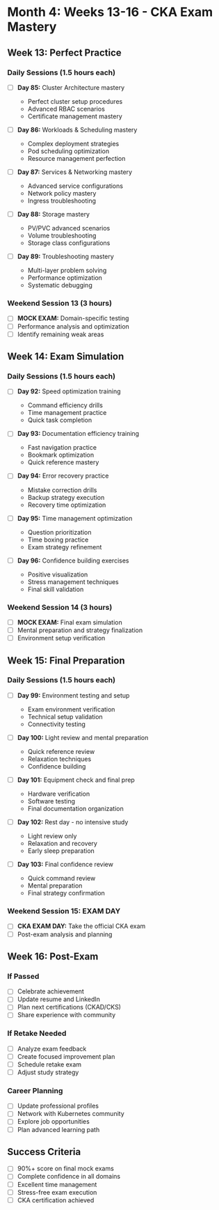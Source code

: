 # Month 4: Weeks 13-16 - CKA Exam Mastery

## Week 13: Perfect Practice

### Daily Sessions (1.5 hours each)
- [ ] **Day 85:** Cluster Architecture mastery
  - Perfect cluster setup procedures
  - Advanced RBAC scenarios
  - Certificate management mastery

- [ ] **Day 86:** Workloads & Scheduling mastery
  - Complex deployment strategies
  - Pod scheduling optimization
  - Resource management perfection

- [ ] **Day 87:** Services & Networking mastery
  - Advanced service configurations
  - Network policy mastery
  - Ingress troubleshooting

- [ ] **Day 88:** Storage mastery
  - PV/PVC advanced scenarios
  - Volume troubleshooting
  - Storage class configurations

- [ ] **Day 89:** Troubleshooting mastery
  - Multi-layer problem solving
  - Performance optimization
  - Systematic debugging

### Weekend Session 13 (3 hours)
- [ ] **MOCK EXAM:** Domain-specific testing
- [ ] Performance analysis and optimization
- [ ] Identify remaining weak areas

## Week 14: Exam Simulation

### Daily Sessions (1.5 hours each)
- [ ] **Day 92:** Speed optimization training
  - Command efficiency drills
  - Time management practice
  - Quick task completion

- [ ] **Day 93:** Documentation efficiency training
  - Fast navigation practice
  - Bookmark optimization
  - Quick reference mastery

- [ ] **Day 94:** Error recovery practice
  - Mistake correction drills
  - Backup strategy execution
  - Recovery time optimization

- [ ] **Day 95:** Time management optimization
  - Question prioritization
  - Time boxing practice
  - Exam strategy refinement

- [ ] **Day 96:** Confidence building exercises
  - Positive visualization
  - Stress management techniques
  - Final skill validation

### Weekend Session 14 (3 hours)
- [ ] **MOCK EXAM:** Final exam simulation
- [ ] Mental preparation and strategy finalization
- [ ] Environment setup verification

## Week 15: Final Preparation

### Daily Sessions (1.5 hours each)
- [ ] **Day 99:** Environment testing and setup
  - Exam environment verification
  - Technical setup validation
  - Connectivity testing

- [ ] **Day 100:** Light review and mental preparation
  - Quick reference review
  - Relaxation techniques
  - Confidence building

- [ ] **Day 101:** Equipment check and final prep
  - Hardware verification
  - Software testing
  - Final documentation organization

- [ ] **Day 102:** Rest day - no intensive study
  - Light review only
  - Relaxation and recovery
  - Early sleep preparation

- [ ] **Day 103:** Final confidence review
  - Quick command review
  - Mental preparation
  - Final strategy confirmation

### Weekend Session 15: EXAM DAY
- [ ] **CKA EXAM DAY:** Take the official CKA exam
- [ ] Post-exam analysis and planning

## Week 16: Post-Exam

### If Passed
- [ ] Celebrate achievement
- [ ] Update resume and LinkedIn
- [ ] Plan next certifications (CKAD/CKS)
- [ ] Share experience with community

### If Retake Needed
- [ ] Analyze exam feedback
- [ ] Create focused improvement plan
- [ ] Schedule retake exam
- [ ] Adjust study strategy

### Career Planning
- [ ] Update professional profiles
- [ ] Network with Kubernetes community
- [ ] Explore job opportunities
- [ ] Plan advanced learning path

## Success Criteria
- [ ] 90%+ score on final mock exams
- [ ] Complete confidence in all domains
- [ ] Excellent time management
- [ ] Stress-free exam execution
- [ ] CKA certification achieved